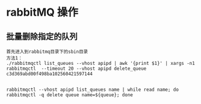 
# rabbitMQ 操作
## 批量删除指定的队列
    首先进入到rabbitmq目录下的sbin目录
    方法1：
    ./rabbitmqctl list_queues --vhost apipd | awk '{print $1}' | xargs -n1 rabbitmqctl  --timeout 20 --vhost apipd delete_queue c3d369abd00f498ba102560421597144
    
    
    rabbitmqctl --vhost apipd list_queues name | while read name; do rabbitmqctl -q delete queue name=${queue}; done
